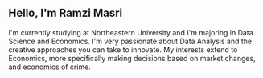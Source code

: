 ## Hello, I'm Ramzi Masri
I'm currently studying at Northeastern University and I'm majoring in Data Science and Economics. I'm very passionate about Data Analysis and the creative approaches you can take to innovate. My interests extend to Economics, more specifically making decisions based on market changes, and economics of crime.
